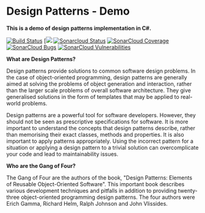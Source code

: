 # Design Patterns - Demo

<b>This is a demo of design patterns implementation in C#.</b>

 [![Build Status](https://img.shields.io/appveyor/ci/mickaelseban/designpatterns/master.svg)](https://ci.appveyor.com/project/mickaelseban/designpatterns)
 [![](https://img.shields.io/appveyor/tests/mickaelseban/designpatterns)
 [![Sonarcloud Status](https://sonarcloud.io/api/project_badges/measure?project=mickaelseban_DesignPatterns&metric=alert_status)](https://sonarcloud.io/dashboard?id=mickaelseban_DesignPatterns) 
 [![SonarCloud Coverage](https://sonarcloud.io/api/project_badges/measure?project=mickaelseban_DesignPatterns&metric=coverage)](https://sonarcloud.io/component_measures/metric/coverage/list?id=mickaelseban_DesignPatterns)
 [![SonarCloud Bugs](https://sonarcloud.io/api/project_badges/measure?project=mickaelseban_DesignPatterns&metric=bugs)](https://sonarcloud.io/component_measures/metric/reliability_rating/list?id=mickaelseban_DesignPatterns)
 [![SonarCloud Vulnerabilities](https://sonarcloud.io/api/project_badges/measure?project=mickaelseban_DesignPatterns&metric=vulnerabilities)](https://sonarcloud.io/component_measures/metric/security_rating/list?id=mickaelseban_DesignPatterns)


<b>What are Design Patterns?</b>

Design patterns provide solutions to common software design problems. In the case of object-oriented programming, design patterns are generally aimed at solving the problems of object generation and interaction, rather than the larger scale problems of overall software architecture. They give generalised solutions in the form of templates that may be applied to real-world problems.

Design patterns are a powerful tool for software developers. However, they should not be seen as prescriptive specifications for software. It is more important to understand the concepts that design patterns describe, rather than memorising their exact classes, methods and properties. It is also important to apply patterns appropriately. Using the incorrect pattern for a situation or applying a design pattern to a trivial solution can overcomplicate your code and lead to maintainability issues.

<b>Who are the Gang of Four?</b>

The Gang of Four are the authors of the book, "Design Patterns: Elements of Reusable Object-Oriented Software". This important book describes various development techniques and pitfalls in addition to providing twenty-three object-oriented programming design patterns. The four authors were Erich Gamma, Richard Helm, Ralph Johnson and John Vlissides.

